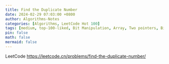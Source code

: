 ```yaml
---
title: Find the Duplicate Number
date: 2024-02-29 07:03:00 +0800
author: Algorithms-Notes
categories: [Algorithms, LeetCode Hot 100]
tags: [medium, top-100-liked, Bit Manipulation, Array, Two pointers, Binary Search]
pin: false
math: false
mermaid: false
---
```


LeetCode <https://leetcode.cn/problems/find-the-duplicate-number/>